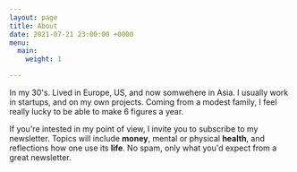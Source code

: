 ```yaml
---
layout: page
title: About
date: 2021-07-21 23:00:00 +0000
menu:
  main:
    weight: 1

---
```

In my 30's. Lived in Europe, US, and now somwehere in Asia. I usually work in startups, and on my own projects. Coming from a modest family, I feel really lucky to be able to make 6 figures a year.

If you're intested in my point of view, I invite you to subscribe to my newsletter. Topics will include **money**, mental or physical **health**, and reflections how one use its **life**.  No spam, only what you'd expect from a great newsletter.

 <!--more-->
